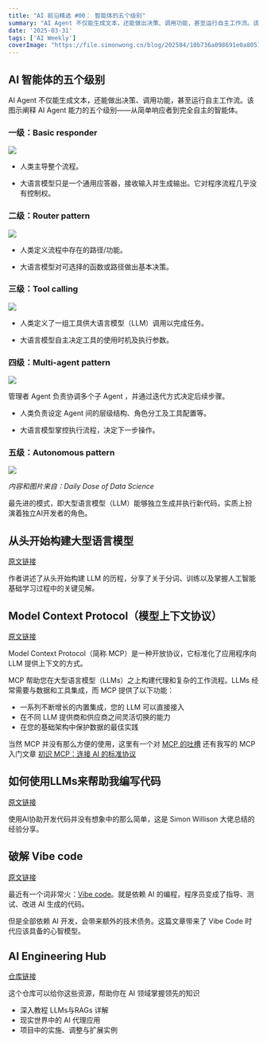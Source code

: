 ```yaml
---
title: "AI 前沿精选 #00： 智能体的五个级别"
summary: "AI Agent 不仅能生成文本，还能做出决策、调用功能，甚至运行自主工作流。该图示阐释  AI Agent 能力的五个级别——从简单响应者到完全自主的智能体。"
date: '2025-03-31'
tags: ['AI Weekly']
coverImage: "https://file.simonwong.cn/blog/202504/10b736a098691e0a805144ceb17dc480.png"
---
```


## AI 智能体的五个级别

AI Agent 不仅能生成文本，还能做出决策、调用功能，甚至运行自主工作流。该图示阐释  AI Agent 能力的五个级别——从简单响应者到完全自主的智能体。

### 一级：Basic responder

![](https://file.simonwong.cn/blog/202504/496527dc3e1740f4004dfb6c4b9ffe36.gif)

- 人类主导整个流程。

- 大语言模型只是一个通用应答器，接收输入并生成输出。它对程序流程几乎没有控制权。

### 二级：Router pattern

![](https://file.simonwong.cn/blog/202504/a549f4c7ab7abb767b33fd8eb4a64ada.gif)

- 人类定义流程中存在的路径/功能。

- 大语言模型对可选择的函数或路径做出基本决策。

### 三级：Tool calling

![](https://file.simonwong.cn/blog/202504/f8ef4c24f3af5893af0d3627eea395d7.gif)

- 人类定义了一组工具供大语言模型（LLM）调用以完成任务。

- 大语言模型自主决定工具的使用时机及执行参数。

### 四级：Multi-agent pattern

![](https://file.simonwong.cn/blog/202504/9b78521dcda3eba997760a93a77e6006.gif)

管理者 Agent 负责协调多个子 Agent ，并通过迭代方式决定后续步骤。

- 人类负责设定 Agent 间的层级结构、角色分工及工具配置等。

- 大语言模型掌控执行流程，决定下一步操作。

### 五级：Autonomous pattern

![](https://file.simonwong.cn/blog/202504/40a06ea1344677a32948b1682bdd7cdc.gif)

*内容和图片来自：Daily Dose of Data Science*

最先进的模式，即大型语言模型（LLM）能够独立生成并执行新代码，实质上扮演着独立AI开发者的角色。

## 从头开始构建大型语言模型

[原文链接](https://brettgfitzgerald.com/posts/build-a-large-language-model/)

作者讲述了从头开始构建 LLM 的历程，分享了关于分词、训练以及掌握人工智能基础学习过程中的关键见解。

## Model Context Protocol（模型上下文协议）

[原文链接](https://modelcontextprotocol.io/introduction)

Model Context Protocol（简称 MCP）是一种开放协议，它标准化了应用程序向 LLM 提供上下文的方式。

MCP 帮助您在大型语言模型（LLMs）之上构建代理和复杂的工作流程。LLMs 经常需要与数据和工具集成，而 MCP 提供了以下功能：

- 一系列不断增长的内置集成，您的 LLM 可以直接接入
- 在不同 LLM 提供商和供应商之间灵活切换的能力
- 在您的基础架构中保护数据的最佳实践

当然 MCP 并没有那么方便的使用，这里有一个对 [MCP 的吐槽](https://taoofmac.com/space/notes/2025/03/22/1900)
还有我写的 MCP 入门文章 [初识 MCP：连接 AI 的标准协议](https://mp.weixin.qq.com/s/zigJ6FUfl6Lp5tmO7jwxeg)

## 如何使用LLMs来帮助我编写代码

[原文链接](https://simonwillison.net/2025/Mar/11/using-llms-for-code/)

使用AI协助开发代码并没有想象中的那么简单，这是 Simon Willison 大佬总结的经验分享。

## 破解 Vibe code

[原文链接](https://uxdesign.cc/cracking-the-code-of-vibe-coding-124b9288e551)

最近有一个词非常火：[Vibe code](https://en.wikipedia.org/wiki/Vibe_coding)。就是依赖 AI 的编程，程序员变成了指导、测试、改进 AI 生成的代码。

但是全部依赖 AI 开发，会带来额外的技术债务。这篇文章带来了 Vibe Code 时代应该具备的心智模型。

## AI Engineering Hub

[仓库链接](https://github.com/patchy631/ai-engineering-hub)

这个仓库可以给你这些资源，帮助你在 AI 领域掌握领先的知识

- 深入教程 LLMs与RAGs 详解
- 现实世界中的 AI 代理应用
- 项目中的实施、调整与扩展实例
